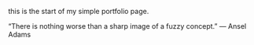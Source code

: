 this is the start of my simple portfolio page.

“There is nothing worse than a sharp image of a fuzzy concept.”
― Ansel Adams

